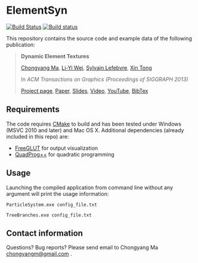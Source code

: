 ElementSyn
==========

[![Build Status](https://travis-ci.org/chongyangma/ElementSyn.svg?branch=master)](https://travis-ci.org/chongyangma/ElementSyn)
[![Build status](https://ci.appveyor.com/api/projects/status/p653ml95kprnmnn1?svg=true)](https://ci.appveyor.com/project/chongyangma/elementsyn)

This repository contains the source code and example data of the following publication:

> **Dynamic Element Textures**
>
> [Chongyang Ma](http://chongyangma.com/), [Li-Yi Wei](http://www.liyiwei.org/), [Sylvain Lefebvre](http://www.antexel.com/sylefeb/research), [Xin Tong](http://research.microsoft.com/en-us/um/people/xtong/xtong.html)
>
> In *ACM Transactions on Graphics (Proceedings of SIGGRAPH 2013)*
>
> [Project page](http://chongyangma.com/publications/dt/index.html),
> [Paper](http://chongyangma.com/publications/dt/2013_dt_paper.pdf),
> [Slides](http://chongyangma.com/publications/dt/2013_dt_slides.pdf),
> [Video](http://chongyangma.com/publications/dt/2013_dt_video.mp4),
> [YouTube](https://www.youtube.com/watch?v=dSvqGcBAorI),
> [BibTex](http://chongyangma.com/publications/dt/2013_dt_bib.txt)

## Requirements

The code requires [CMake](https://cmake.org/) to build and has been tested under Windows (MSVC 2010 and later) and Mac OS X. Additional dependencies (already included in this repo) are:
* [FreeGLUT](http://freeglut.sourceforge.net/) for output visualization
* [QuadProg++](https://github.com/liuq/QuadProgpp) for quadratic programming

## Usage

Launching the compiled application from command line without any argument will print the usage information:

```
ParticleSystem.exe config_file.txt

TreeBranches.exe config_file.txt
```

## Contact information

Questions? Bug reports? Please send email to Chongyang Ma chongyangm@gmail.com .
